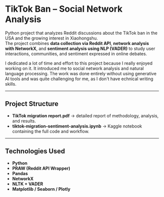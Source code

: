 # TikTok Ban – Social Network Analysis

Python project that analyzes Reddit discussions about the TikTok ban in the USA and the growing interest in Xiaohongshu.  
The project combines **data collection via Reddit API**, **network analysis with NetworkX**, and **sentiment analysis using NLP (VADER)** to study user interactions, communities, and sentiment expressed in online debates.

I dedicated a lot of time and effort to this project because I really enjoyed working on it. It introduced me to social network analysis and natural language processing. The work was done entirely without using generative AI tools and was quite challenging for me, as I don't have echnical writing skills.

---

## Project Structure

- **TikTok migration report.pdf** → detailed report of methodology, analysis, and results.  
- **tiktok-migration-sentiment-analysis.ipynb** → Kaggle notebook containing the full code and workflow.  

---

## Technologies Used

- **Python**  
- **PRAW (Reddit API Wrapper)**  
- **Pandas**  
- **NetworkX**  
- **NLTK + VADER**  
- **Matplotlib / Seaborn / Plotly**  

